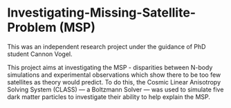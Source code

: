 # Investigating-Missing-Satellite-Problem (MSP)
This was an independent research project under the guidance of PhD student Cannon Vogel.

This project aims at investigating the MSP - disparities between N-body simulations and experimental observations which show there to be too few satellites as theory would predict. To do this, the Cosmic Linear Anisotropy Solving System (CLASS) — a Boltzmann Solver — was used to simulate five dark matter particles to investigate their ability to help explain the MSP. 
